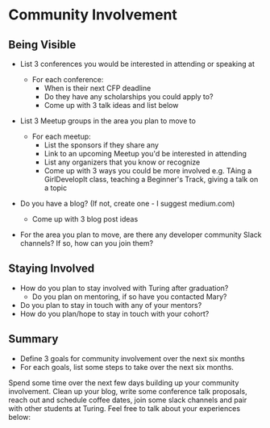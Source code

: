 # Community Involvement

## Being Visible
  - List 3 conferences you would be interested in attending or speaking at
    - For each conference:
      - When is their next CFP deadline
      - Do they have any scholarships you could apply to?
      - Come up with 3 talk ideas and list below

  - List 3 Meetup groups in the area you plan to move to
    - For each meetup:
      - List the sponsors if they share any
      - Link to an upcoming Meetup you'd be interested in attending
      - List any organizers that you know or recognize
      - Come up with 3 ways you could be more involved e.g. TAing a GirlDevelopIt class, teaching a Beginner's Track, giving a talk on a topic

  - Do you have a blog? (If not, create one - I suggest medium.com)
    - Come up with 3 blog post ideas

  - For the area you plan to move, are there any developer community Slack channels? If so, how can you join them?

## Staying Involved
  - How do you plan to stay involved with Turing after graduation?
    - Do you plan on mentoring, if so have you contacted Mary?
  - Do you plan to stay in touch with any of your mentors?
  - How do you plan/hope to stay in touch with your cohort?

## Summary
  - Define 3 goals for community involvement over the next six months
  - For each goals, list some steps to take over the next six months.

Spend some time over the next few days building up your community involvement. Clean up your blog, write some conference talk proposals, reach out and schedule coffee dates, join some slack channels and pair with other students at Turing. Feel free to talk about your experiences below:
